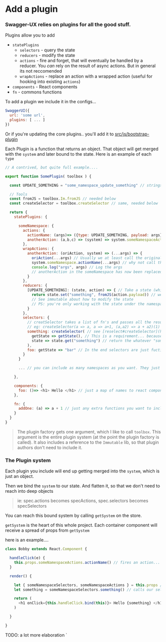 # Add a plugin

### Swagger-UX relies on plugins for all the good stuff.

Plugins allow you to add
- `statePlugins`
  - `selectors` - query the state
  - `reducers` - modify the state
  - `actions` - fire and forget, that will eventually be handled by a reducer. You *can* rely on the result of async actions. But in general its not reccomended
  - `wrapActions` - replace an action with a wrapped action (useful for hooking into existing `actions`)
- `components` - React components
- `fn` - commons functions

To add a plugin we include it in the configs...

```js
SwaggerUI({
  url: 'some url',
  plugins: [ ... ]
})
```

Or if you're updating the core plugins.. you'll add it to [src/js/bootstrap-plugin](https://github.com/SmartBear/swagger-ux/blob/master/src/js/bootstrap-plugin.js)

Each Plugin is a function that returns an object. That object will get merged with the `system` and later bound to the state.
Here is an example of each `type`

```js
// A contrived, but quite full example....

export function SomePlugin( toolbox ) {

  const UPDATE_SOMETHING = "some_namespace_update_something" // strings just need to be uniuqe... see below

  // Tools
  const fromJS = toolbox.Im.fromJS // needed below
  const createSelector = toolbox.createSelector // same, needed below

  return {
    statePlugins: {

      someNamespace: {
        actions: {
          actionName: (args)=> ({type: UPDATE_SOMETHING, payload: args}), // Synchronous action must return an object for the reducer to handle
          anotherAction: (a,b,c) => (system) => system.someNamespaceActions.actionName(a || b) // Asynchronous actions must return a function. The function gets the whole system, and can call other actions (based on state if needed)
        },
        wrapActions: {
          anotherAction: (oriAction, system) => (...args) => {
            oriAction(...args) // Usually we at least call the original action
            system.someNamespace.actionName(...args) // why not call this?
            console.log("args", args) // Log the args
            // anotherAction in the someNamespace has now been replaced with the this function
          }
        },
        reducers: {
          [UPDATE_SOMETHING]: (state, action) => { // Take a state (which is immutable) and an action (see synchronous actions) and return a new state
            return state.set("something", fromJS(action.payload)) // we're updating the Immutable state object... we need to convert vanilla objects into an immutable type (fromJS)
            // See immutable about how to modify the state
            // PS: you're only working with the state under the namespace, in this case "someNamespace". So you can do what you want, without worrying about /other/ namespaces
          }
        },
        selectors: {
          // creatSelector takes a list of fn's and passes all the results to the last fn.
          // eg: createSelector(a => a, a => a+1, (a,a2) => a + a2)(1) // = 3
          something: createSelector( // see [reselect#createSelector](https://github.com/reactjs/reselect#createselectorinputselectors--inputselectors-resultfunc)
            getState => getState(), // This is a requirement... because we `bind` selectors, we don't want to bind to any particular state (which is an immutable value) so we bind to a function, which returns the current state
            state => state.get("something") // return the whatever "something" points to
          ),
          foo: getState => "bar" // In the end selectors are just fuctions that we pass getState to
        }
      }

      ... // you can include as many namespaces as you want. They just get merged into the 'system'

    },

    components: {
      foo: ()=> <h1> Hello </h1> // just a map of names to react components, naturally you'd want to import a fuller react component
    },

    fn: {
      addOne: (a) => a + 1 // just any extra functions you want to include
    }
  }
}
```

>The plugin factory gets one argument, which I like to call `toolbox`.
This argument is the entire plugin system (at the point the plugin factory is called). It also includes a reference to the `Immutable` lib, so that plugin authors don't need to include it.


### The Plugin system

Each plugin you include will end up getting merged into the `system`, which is just an object.

Then we bind the `system` to our state. And flatten it, so that we don't need to reach into deep objects

> ie: spec.actions becomes specActions, spec.selectors becomes specSelectors

You can reach this bound system by calling `getSystem` on the store.

`getSystem` is the heart of this whole project. Each container component will receive a spread of props from `getSystem`

here is an example....
```js
class Bobby extends React.Component {

  handleClick(e) {
    this.props.someNamespaceActions.actionName() // fires an action... which the reducer will *eventually* see
  }

  render() {

    let { someNamespaceSelectors, someNamespaceActions } = this.props // this.props has the whole state spread
    let something = someNamespaceSelectors.something() // calls our selector, which returns some state (either an immutable object or value)

    return (
      <h1 onClick={this.handleClick.bind(this)}> Hello {something} </h1> // render the contents
    )

  }

}
```

TODO: a lot more elaboration
`
